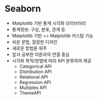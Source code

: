 # Seaborn

- Matplotlib 기반 통계 시각화 라이브러리
- 통계정보: 구성, 분포, 관계 등
- Matplotlib 기반 => Matplotlib 커스텀 가능
- 쉬운 문법, 깔끔한 디자인
- 새로운 방법론 위주
- 앞서 공부한 이론과의 연결 중심
- 시각화 목적/방법에 따라 API 분류하여 제공
  - Categorical API
  - Distribution API
  - Relational API
  - Regression API
  - Multiples API
  - ThemeAPI

